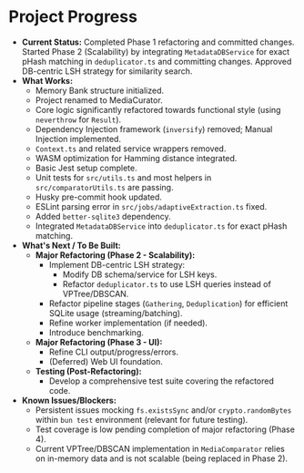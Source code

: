 <!-- Version: 1.1 | Last Updated: 2025-04-05 | Updated By: Cline -->

# Project Progress

- **Current Status:** Completed Phase 1 refactoring and committed changes. Started Phase 2 (Scalability) by integrating `MetadataDBService` for exact pHash matching in `deduplicator.ts` and committing changes. Approved DB-centric LSH strategy for similarity search.
- **What Works:**
  - Memory Bank structure initialized.
  - Project renamed to MediaCurator.
  - Core logic significantly refactored towards functional style (using `neverthrow` for `Result`).
  - Dependency Injection framework (`inversify`) removed; Manual Injection implemented.
  - `Context.ts` and related service wrappers removed.
  - WASM optimization for Hamming distance integrated.
  - Basic Jest setup complete.
  - Unit tests for `src/utils.ts` and most helpers in `src/comparatorUtils.ts` are passing.
  - Husky pre-commit hook updated.
  - ESLint parsing error in `src/jobs/adaptiveExtraction.ts` fixed.
  - Added `better-sqlite3` dependency.
  - Integrated `MetadataDBService` into `deduplicator.ts` for exact pHash matching.
- **What's Next / To Be Built:**
  - **Major Refactoring (Phase 2 - Scalability):**
    - Implement DB-centric LSH strategy:
      - Modify DB schema/service for LSH keys.
      - Refactor `deduplicator.ts` to use LSH queries instead of VPTree/DBSCAN.
    - Refactor pipeline stages (`Gathering`, `Deduplication`) for efficient SQLite usage (streaming/batching).
    - Refine worker implementation (if needed).
    - Introduce benchmarking.
  - **Major Refactoring (Phase 3 - UI):**
    - Refine CLI output/progress/errors.
    - (Deferred) Web UI foundation.
  - **Testing (Post-Refactoring):**
    - Develop a comprehensive test suite covering the refactored code.
- **Known Issues/Blockers:**
  - Persistent issues mocking `fs.existsSync` and/or `crypto.randomBytes` within `bun test` environment (relevant for future testing).
  - Test coverage is low pending completion of major refactoring (Phase 4).
  - Current VPTree/DBSCAN implementation in `MediaComparator` relies on in-memory data and is not scalable (being replaced in Phase 2).
